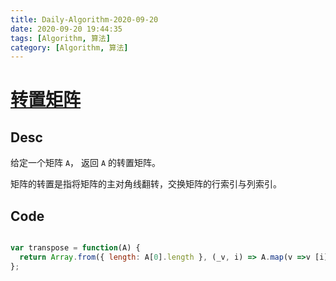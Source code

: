 ```yaml
---
title: Daily-Algorithm-2020-09-20
date: 2020-09-20 19:44:35
tags: [Algorithm, 算法]
category: [Algorithm, 算法]
---
```


# [转置矩阵](https://leetcode-cn.com/problems/transpose-matrix/)

## Desc

给定一个矩阵 `A`， 返回 `A` 的转置矩阵。

矩阵的转置是指将矩阵的主对角线翻转，交换矩阵的行索引与列索引。



## Code

```js

var transpose = function(A) {
  return Array.from({ length: A[0].length }, (_v, i) => A.map(v =>v [i]));
};
```


